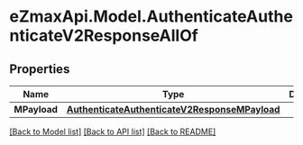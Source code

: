
# eZmaxApi.Model.AuthenticateAuthenticateV2ResponseAllOf

## Properties

Name | Type | Description | Notes
------------ | ------------- | ------------- | -------------
**MPayload** | [**AuthenticateAuthenticateV2ResponseMPayload**](AuthenticateAuthenticateV2ResponseMPayload.md) |  | 

[[Back to Model list]](../README.md#documentation-for-models)
[[Back to API list]](../README.md#documentation-for-api-endpoints)
[[Back to README]](../README.md)

